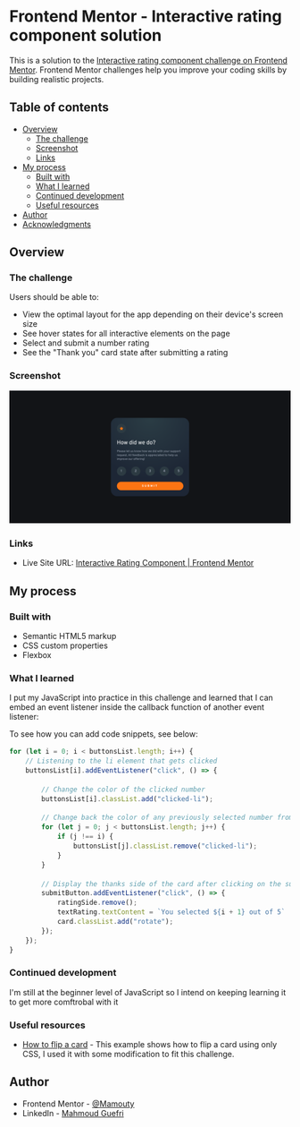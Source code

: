 # Frontend Mentor - Interactive rating component solution

This is a solution to the [Interactive rating component challenge on Frontend Mentor](https://www.frontendmentor.io/challenges/interactive-rating-component-koxpeBUmI). Frontend Mentor challenges help you improve your coding skills by building realistic projects.

## Table of contents

- [Overview](#overview)
    - [The challenge](#the-challenge)
    - [Screenshot](#screenshot)
    - [Links](#links)
- [My process](#my-process)
    - [Built with](#built-with)
    - [What I learned](#what-i-learned)
    - [Continued development](#continued-development)
    - [Useful resources](#useful-resources)
- [Author](#author)
- [Acknowledgments](#acknowledgments)

## Overview

### The challenge

Users should be able to:

- View the optimal layout for the app depending on their device's screen size
- See hover states for all interactive elements on the page
- Select and submit a number rating
- See the "Thank you" card state after submitting a rating

### Screenshot

![](./Screenshot%20Interactive%20rating%20component.png)


### Links

- Live Site URL: [Interactive Rating Component | Frontend Mentor](https://endearing-pasca-b05534.netlify.app/)

## My process

### Built with

- Semantic HTML5 markup
- CSS custom properties
- Flexbox

### What I learned

I put my JavaScript into practice in this challenge and learned that I can embed an event listener inside  the callback function of another event listener:

To see how you can add code snippets, see below:

```js
for (let i = 0; i < buttonsList.length; i++) {
    // Listening to the li element that gets clicked
    buttonsList[i].addEventListener("click", () => {

        // Change the color of the clicked number
        buttonsList[i].classList.add("clicked-li");

        // Change back the color of any previously selected number from the list
        for (let j = 0; j < buttonsList.length; j++) {
            if (j !== i) {
                buttonsList[j].classList.remove("clicked-li");
            }
        }

        // Display the thanks side of the card after clicking on the submit button when a number has been chosen
        submitButton.addEventListener("click", () => {
            ratingSide.remove();
            textRating.textContent = `You selected ${i + 1} out of 5`
            card.classList.add("rotate");
        });
    });
}
```


### Continued development

I'm still at the beginner level of JavaScript so I intend on keeping learning it to get more comftrobal with it 


### Useful resources

- [How to flip a card](https://www.w3schools.com/howto/howto_css_flip_card.asp) - This example shows how to flip a card using only CSS, I used it with some modification to fit this challenge.


## Author
- Frontend Mentor - [@Mamouty](https://www.frontendmentor.io/profile/Mamouty)
- LinkedIn - [Mahmoud Guefri](https://www.linkedin.com/in/mahmoud-guefri-6b0269193/)
